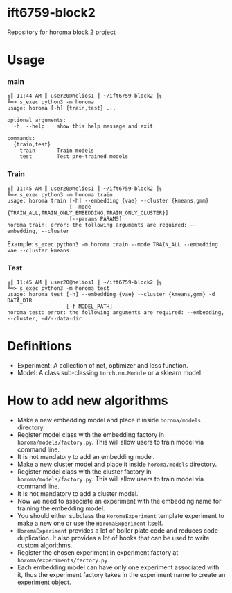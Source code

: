 # ift6759-block2
Repository for horoma block 2 project

# Usage

### main

```
╔║ 11:44 AM ║ user20@helios1 ║ ~/ift6759-block2 ║╗
╚═> s_exec python3 -m horoma
usage: horoma [-h] {train,test} ...

optional arguments:
  -h, --help    show this help message and exit

commands:
  {train,test}
    train       Train models
    test        Test pre-trained models
```

### Train
```
╔║ 11:45 AM ║ user20@helios1 ║ ~/ift6759-block2 ║╗
╚═> s_exec python3 -m horoma train
usage: horoma train [-h] --embedding {vae} --cluster {kmeans,gmm}
                    [--mode {TRAIN_ALL,TRAIN_ONLY_EMBEDDING,TRAIN_ONLY_CLUSTER}]
                    [--params PARAMS]
horoma train: error: the following arguments are required: --embedding, --cluster
```
Example:
`s_exec python3 -m horoma train --mode TRAIN_ALL --embedding vae --cluster kmeans `

### Test

```
╔║ 11:45 AM ║ user20@helios1 ║ ~/ift6759-block2 ║╗
╚═> s_exec python3 -m horoma test
usage: horoma test [-h] --embedding {vae} --cluster {kmeans,gmm} -d DATA_DIR
                   [-f MODEL_PATH]
horoma test: error: the following arguments are required: --embedding, --cluster, -d/--data-dir

```

# Definitions
- Experiment: A collection of net, optimizer and loss function.
- Model: A class sub-classing `torch.nn.Module` or a sklearn model


# How to add new algorithms
- Make a new embedding model and place it inside `horoma/models` directory.
- Register model class with the embedding factory in `horoma/models/factory.py`. This will allow users to train model via command line.
- It is not mandatory to add an embedding model.
- Make a new cluster model and place it inside `horoma/models` directory.
- Register model class with the cluster factory in `horoma/models/factory.py`. This will allow users to train model via command line.
- It is not mandatory to add a cluster model.
- Now we need to associate an experiment with the embedding name for training the embedding model.
- You should either subclass the `HoromaExperiment` template experiment to make a new one or use the `HoromaExperiment` itself.
- `HoromaExperiment` provides a lot of boiler plate code and reduces code duplication. It also provides a lot of hooks that can be used to write custom algorithms.
- Register the chosen experiment in experiment factory at `horoma/experiments/factory.py`
- Each embedding model can have only one experiment associated with it, thus the experiment factory takes in the experiment name to create an experiment object.
